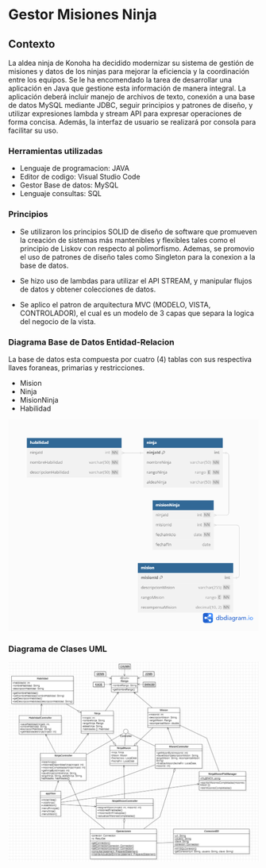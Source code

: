 # Gestor Misiones Ninja

## Contexto
La aldea ninja de Konoha ha decidido modernizar su sistema de gestión de misiones y datos de los ninjas para mejorar la eficiencia y la coordinación entre los equipos. Se le ha encomendado la tarea de desarrollar una aplicación en Java que gestione esta información de manera integral. La aplicación deberá incluir manejo de archivos de texto, conexión a una base de datos MySQL mediante JDBC, seguir principios y patrones de diseño, y utilizar expresiones lambda y stream API para expresar operaciones de forma concisa. Además, la interfaz de usuario se realizará por consola para facilitar su uso.

### Herramientas utilizadas

- Lenguaje de programacion: JAVA
- Editor de codigo: Visual Studio Code
- Gestor Base de datos: MySQL
- Lenguaje consultas: SQL

### Principios

- Se utilizaron los principios SOLID de diseño de software que promueven la creación de sistemas más mantenibles y flexibles tales como el principio de Liskov con respecto al polimorfismo. Ademas, se promovio el uso de patrones de diseño tales como Singleton para la conexion a la base de datos.

- Se hizo uso de lambdas para utilizar el API STREAM, y manipular flujos de datos y obtener colecciones de datos.

- Se aplico el patron de arquitectura MVC (MODELO, VISTA, CONTROLADOR), el cual es un modelo de 3 capas que separa la logica del negocio de la vista.


### Diagrama Base de Datos Entidad-Relacion

La base de datos esta compuesta por cuatro (4) tablas con sus respectiva llaves foraneas, primarias y restricciones.

- Mision
- Ninja
- MisionNinja
- Habilidad

![](imgReadme/db_misiones.png)


### Diagrama de Clases UML

![](imgReadme/diagrama_clases.PNG)


